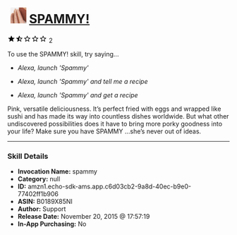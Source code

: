 # &nbsp;<img src="skill_icon" alt="SPAMMY! icon" width="36"> [SPAMMY!](http://alexa.amazon.com/#skills/amzn1.echo-sdk-ams.app.c6d03cb2-9a8d-40ec-b9e0-77402ff1b906)
![1.5 stars](../../images/ic_star_black_18dp_1x.png)![1.5 stars](../../images/ic_star_half_black_18dp_1x.png)![1.5 stars](../../images/ic_star_border_black_18dp_1x.png)![1.5 stars](../../images/ic_star_border_black_18dp_1x.png)![1.5 stars](../../images/ic_star_border_black_18dp_1x.png) 2

To use the SPAMMY! skill, try saying...

* *Alexa, launch 'Spammy'*

* *Alexa, launch 'Spammy' and tell me a recipe*

* *Alexa, launch 'Spammy' and get a recipe*

Pink, versatile deliciousness.  It’s perfect fried with eggs and wrapped like sushi and has made its way into countless dishes worldwide. But what other undiscovered possibilities does it have to bring more porky goodness into your life? Make sure you have SPAMMY …she’s never out of ideas.

***

### Skill Details

* **Invocation Name:** spammy
* **Category:** null
* **ID:** amzn1.echo-sdk-ams.app.c6d03cb2-9a8d-40ec-b9e0-77402ff1b906
* **ASIN:** B0189X85NI
* **Author:** Support
* **Release Date:** November 20, 2015 @ 17:57:19
* **In-App Purchasing:** No
